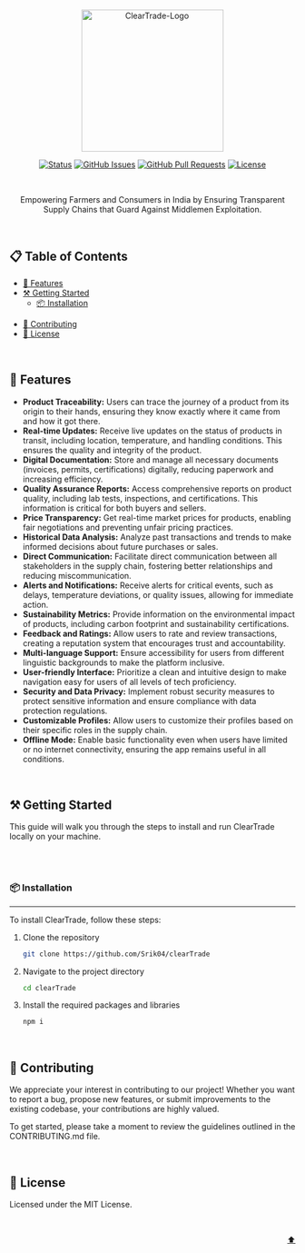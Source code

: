 <br>

<div id="top">
<p align="center">
  <a href="https://github.com/Srik04/clearTrade" target="_blank" rel="noopener noreferrer">
    <img width="250" src="https://i.postimg.cc/zv1WWPsD/Clear-Trade-Logo-photoshopped.png" alt="ClearTrade-Logo">
  </a>
</p> 
</div>

<div align="center">
  
[![Status](https://img.shields.io/badge/status-active-success.svg)]()
[![GitHub Issues](https://img.shields.io/github/issues/Srik04/clear_trade.svg)](https://github.com/Srik04/clear_trade/issues)
[![GitHub Pull Requests](https://img.shields.io/github/issues-pr/Srik04/clear_trade)](https://github.com/Srik04/clear_trade/pulls)
[![License](https://img.shields.io/badge/license-MIT-yellow.svg)](LICENSE.md)
</div>

<br>

<p align="center">Empowering Farmers and Consumers in India by Ensuring Transparent Supply Chains that Guard Against Middlemen Exploitation.</p>

<br>

## 📋 Table of Contents

- [🌟 Features](#-features)
- [⚒️ Getting Started](#️-getting-started)
  <!-- - [⚙️ Prerequisites](#️-prerequisites) -->
  - [📦 Installation](#-installation)
<!-- - [🎯 Usage](#-usage)
- [🖼️ Screenshots](#️-screenshots) -->
- [🤝 Contributing](#-contributing)
- [📄 License](#-license)

<br>

## 🌟 Features

- **Product Traceability:** Users can trace the journey of a product from its origin to their hands, ensuring they know exactly where it came from and how it got there.
- **Real-time Updates:** Receive live updates on the status of products in transit, including location, temperature, and handling conditions. This ensures the quality and integrity of the product.
- **Digital Documentation:** Store and manage all necessary documents (invoices, permits, certifications) digitally, reducing paperwork and increasing efficiency.
- **Quality Assurance Reports:** Access comprehensive reports on product quality, including lab tests, inspections, and certifications. This information is critical for both buyers and sellers.
- **Price Transparency:** Get real-time market prices for products, enabling fair negotiations and preventing unfair pricing practices.
- **Historical Data Analysis:** Analyze past transactions and trends to make informed decisions about future purchases or sales.
- **Direct Communication:** Facilitate direct communication between all stakeholders in the supply chain, fostering better relationships and reducing miscommunication.
- **Alerts and Notifications:** Receive alerts for critical events, such as delays, temperature deviations, or quality issues, allowing for immediate action.
- **Sustainability Metrics:** Provide information on the environmental impact of products, including carbon footprint and sustainability certifications.
- **Feedback and Ratings:** Allow users to rate and review transactions, creating a reputation system that encourages trust and accountability.
- **Multi-language Support:** Ensure accessibility for users from different linguistic backgrounds to make the platform inclusive.
- **User-friendly Interface:** Prioritize a clean and intuitive design to make navigation easy for users of all levels of tech proficiency.
- **Security and Data Privacy:** Implement robust security measures to protect sensitive information and ensure compliance with data protection regulations.
- **Customizable Profiles:** Allow users to customize their profiles based on their specific roles in the supply chain.
- **Offline Mode:** Enable basic functionality even when users have limited or no internet connectivity, ensuring the app remains useful in all conditions.

<br>

## ⚒️ Getting Started

This guide will walk you through the steps to install and run ClearTrade locally on your machine.

<br>

<!--
### ⚙️ Prerequisites

---

Before you begin, make sure you have the following software installed on your machine:

-->
<br>

### 📦 Installation

---

To install ClearTrade, follow these steps:

1. Clone the repository
   ```bash
   git clone https://github.com/Srik04/clearTrade
   ```
2. Navigate to the project directory

   ```bash
   cd clearTrade
   ```
   
3. Install the required packages and libraries
   ```bash
   npm i
   ```
  <br>
  
<!--  
## 🎯 Usage

[Provide examples or code snippets demonstrating how to use your project. Include any important information about inputs, outputs, or expected behavior.]

<br>

## 🖼️ Screenshots

[Include screenshots or images that showcase your project. This section is optional but can be very helpful for visualizing the project.]

<br>
-->
## 🤝 Contributing

We appreciate your interest in contributing to our project! Whether you want to report a bug, propose new features, or submit improvements to the existing codebase, your contributions are highly valued.

To get started, please take a moment to review the guidelines outlined in the CONTRIBUTING.md file.

<br>

## 📄 License

Licensed under the MIT License.

<br>

<p align="right"><a href="#top">⬆️</a></p>
